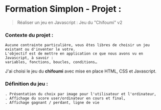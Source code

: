 # Formation Simplon - Projet : 
> Réaliser un jeu en Javascript : Jeu du "Chifoumi" v2

### Contexte du projet : 
    Aucune contrainte particulière, vous êtes libres de choisir un jeu existant ou d'inventer le votre.
    L'objectif est de mettre en application ce que nous avons vu en Javascript, à savoir : 
    variables, fonctions, boucles, conditions…

J'ai choisi le jeu du **chifoumi** avec mise en place HTML, CSS et Javascript.

### Définition du jeu : 
    . Présentation du choix par image pour l'utilisateur et l'ordinateur, 
    . Affichage du score user/ordinateur en cours et final, 
    . Affichage gagnant / perdant, ligne de vie
